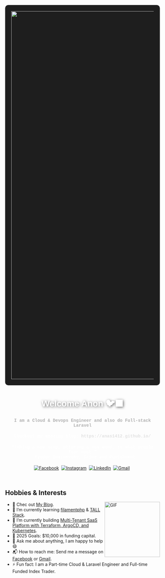 <div style="text-align: center; background-color: #1e1e1e; padding: 20px; border-radius: 10px;">
  <img align="center" alt="visitors" src="https://c.tenor.com/A-TvhEb_HE8AAAAC/kizumonogatari-anime.gif" width="1200"/>
</div>

<h1 style="font-family: 'Arial', sans-serif; color: #fff; text-shadow: 2px 2px 8px rgba(0, 0, 0, 0.6);" align="center"><b>Welcome Anon 🐦‍⬛</b></h1>

<h4 style="color: #b0b0b0; font-family: 'Courier New', monospace;" align="center"><b>I am a Cloud & Devops Engineer and also do Full-stack Laravel</b></h4>

<h4 style="color: #fff; font-family: 'Courier New', monospace;" align="center">
  Checkout my amazing blog: <a href="https://anas1412.github.io/" style="color: #e2e2e2; text-decoration: none; font-weight: bold;">https://anas1412.github.io/</a>
</h4>

<h4 style="color: #fff; font-family: 'Courier New', monospace;" align="center"><b>
  “Taking a new step, uttering a new word, is what people fear most.” <br> 
  ― Fyodor Dostoevsky, Crime and Punishment</b>
</h4>

<p align="center">
  <a href="https://www.facebook.com/anasb1412"><img src="https://img.shields.io/badge/facebook-%231877F2.svg?&style=for-the-badge&logo=facebook&logoColor=white" alt="Facebook" /></a>&nbsp;
  <a href="https://www.instagram.com/villainesthetic/"><img src="https://img.shields.io/badge/instagram-%23E4405F.svg?&style=for-the-badge&logo=instagram&logoColor=white" alt="Instagram" /></a>&nbsp;
  <a href="https://tn.linkedin.com/in/anas-bassoumi/"><img src="https://img.shields.io/badge/linkedin-%230077B5.svg?&style=for-the-badge&logo=linkedin&logoColor=white" alt="LinkedIn" /></a>&nbsp;
  <a href="https://mail.google.com/mail/?view=cm&fs=1&to=anasbassoumi@gmail.com"><img src="https://img.shields.io/badge/gmail-%23D14836.svg?&style=for-the-badge&logo=gmail&logoColor=white" alt="Gmail"/></a>&nbsp;
</p>

<br>

<h2> Hobbies & Interests</h2>

<img align="right" height="180px" alt="GIF" src="https://i.pinimg.com/originals/c8/cc/44/c8cc44d4a558a872b28b82cc738c3d39.gif" />

- 🧗 Chec out [My Blog](https://github.io/anas1412).
- 🌱 I’m currently learning [filamentphp](https://filamentphp.com/) & [TALL Stack](https://tallstack.dev/).
- 🔭 I’m currently building [Multi-Tenant SaaS Platform with Terraform, ArgoCD, and Kubernetes](https://github.com/anas1412/multi-tenant-saas-platform).
- 🥅 2025 Goals: $10,000 in funding capital.
- 💬 Ask me about anything, I am happy to help :smile:
- 📬 How to reach me: Send me a message on [Facebook](https://www.facebook.com/anasb1412/) or [Gmail](https://mail.google.com/mail/?view=cm&fs=1&to=anasbassoumi@gmail.com).
- ⚡ Fun fact: I am a Part-time Cloud & Laravel Engineer and Full-time Funded Index Trader.
